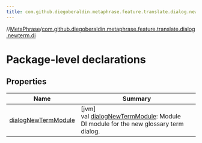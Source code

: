 ```yaml
---
title: com.github.diegoberaldin.metaphrase.feature.translate.dialog.newterm.di
---
```

//[MetaPhrase](../../index.html)/[com.github.diegoberaldin.metaphrase.feature.translate.dialog.newterm.di](index.html)



# Package-level declarations



## Properties


| Name | Summary |
|---|---|
| [dialogNewTermModule](dialog-new-term-module.html) | [jvm]<br>val [dialogNewTermModule](dialog-new-term-module.html): Module<br>DI module for the new glossary term dialog. |

